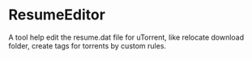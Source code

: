 ResumeEditor
============

A tool help edit the resume.dat file for uTorrent, like relocate download folder, create tags for torrents by custom rules.
